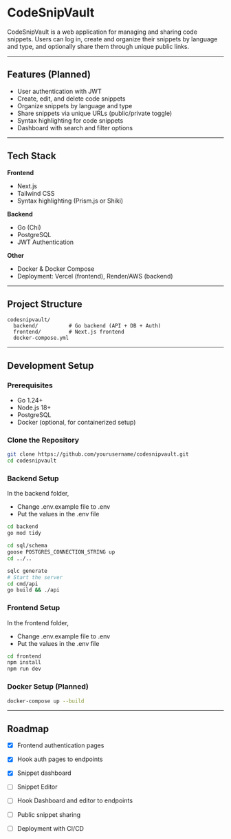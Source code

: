 # CodeSnipVault

CodeSnipVault is a web application for managing and sharing code snippets.
Users can log in, create and organize their snippets by language and type, and optionally share them through unique public links.

---

## Features (Planned)

* User authentication with JWT
* Create, edit, and delete code snippets
* Organize snippets by language and type
* Share snippets via unique URLs (public/private toggle)
* Syntax highlighting for code snippets
* Dashboard with search and filter options

---

## Tech Stack

**Frontend**

* Next.js
* Tailwind CSS
* Syntax highlighting (Prism.js or Shiki)

**Backend**

* Go (Chi)
* PostgreSQL
* JWT Authentication

**Other**

* Docker & Docker Compose
* Deployment: Vercel (frontend), Render/AWS (backend)

---

## Project Structure

```
codesnipvault/
  backend/          # Go backend (API + DB + Auth)
  frontend/         # Next.js frontend
  docker-compose.yml
```

---

## Development Setup

### Prerequisites

* Go 1.24+
* Node.js 18+
* PostgreSQL
* Docker (optional, for containerized setup)

### Clone the Repository

```bash
git clone https://github.com/yourusername/codesnipvault.git
cd codesnipvault
```

### Backend Setup

In the backend folder,
 * Change .env.example file to .env
 * Put the values in the .env file

```bash
cd backend
go mod tidy

cd sql/schema
goose POSTGRES_CONNECTION_STRING up
cd ../..

sqlc generate
# Start the server
cd cmd/api
go build && ./api
```

### Frontend Setup

In the frontend folder,
 * Change .env.example file to .env
 * Put the values in the .env file

```bash
cd frontend
npm install
npm run dev
```

### Docker Setup (Planned)

```bash
docker-compose up --build
```

---

## Roadmap

* [X] Frontend authentication pages
* [X] Hook auth pages to endpoints
* [X] Snippet dashboard 
* [ ] Snippet Editor
* [ ] Hook Dashboard and editor to endpoints
* [ ] Public snippet sharing
* [ ] Deployment with CI/CD

